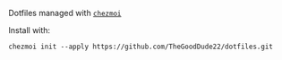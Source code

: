 Dotfiles managed with [`chezmoi`](https://github.com/twpayne/chezmoi)

Install with:

```
chezmoi init --apply https://github.com/TheGoodDude22/dotfiles.git
```
